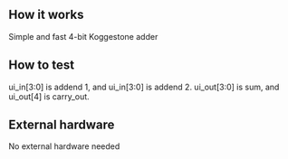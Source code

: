 <!---

This file is used to generate your project datasheet. Please fill in the information below and delete any unused
sections.

You can also include images in this folder and reference them in the markdown. Each image must be less than
512 kb in size, and the combined size of all images must be less than 1 MB.
-->

## How it works

Simple and fast 4-bit Koggestone adder

## How to test

ui_in[3:0] is addend 1, and ui_in[3:0] is addend 2. ui_out[3:0] is sum, and ui_out[4] is carry_out.

## External hardware

No external hardware needed
